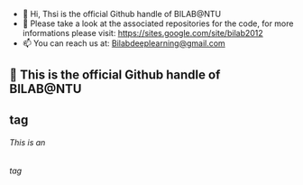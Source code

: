 - 👋 Hi, Thsi is the official Github handle of BILAB@NTU
- 👀 Please take a look at the associated repositories for the code, for more informations please visit: https://sites.google.com/site/bilab2012
- 📫 You can reach us at: Bilabdeeplearning@gmail.com
## 👋 This is the official Github handle of BILAB@NTU <h2> tag
  ###### This is an <h6> tag
  
<!---
DeeplearningBILAB/DeeplearningBILAB is a ✨ special ✨ repository because its `README.md` (this file) appears on your GitHub profile.
You can click the Preview link to take a look at your changes.
--->
